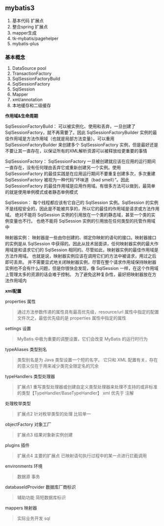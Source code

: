 ## mybatis3
1. 基本代码 扩展点
2. 整合spring 扩展点
3. mapper生成
4. tk-mybatis/pagehelper
5. mybatis-plus


### 基本概念
1. DataSource  pool
2. TransactionFactory
3. SqlSessionFactoryBuild
4. SqlSessionFactory
5. SqlSession
6. Mapper 
7. xml/annotation
8. 本地缓存和二级缓存

**作用域&生命周期**

SqlSessionFactoryBuild：
可以被实例化、使用和丢弃，一旦创建了 SqlSessionFactory，就不再需要了。因此 SqlSessionFactoryBuilder 实例的最佳作用域是方法作用域（也就是局部方法变量）。可以重用 SqlSessionFactoryBuilder 来创建多个 SqlSessionFactory 实例，但是最好还是不要让其一直存在，以保证所有的XML解析资源可以被释放给更重要的事情

SqlSessionFactory：
SqlSessionFactory 一旦被创建就应该在应用的运行期间一直存在，没有任何理由丢弃它或重新创建另一个实例。使用 SqlSessionFactory 的最佳实践是在应用运行期间不要重复创建多次，多次重建 SqlSessionFactory 被视为一种代码“坏味道（bad smell）”。因此 SqlSessionFactory 的最佳作用域是应用作用域。有很多方法可以做到，最简单的就是使用单例模式或者静态单例模式

SqlSession：
每个线程都应该有它自己的 SqlSession 实例。SqlSession 的实例不是线程安全的，因此是不能被共享的，所以它的最佳的作用域是请求或方法作用域。 绝对不能将 SqlSession 实例的引用放在一个类的静态域，甚至一个类的实例变量也不行。 也绝不能将 SqlSession 实例的引用放在任何类型的托管作用域中

映射器实例：
映射器是一些由你创建的、绑定你映射的语句的接口。映射器接口的实例是从 SqlSession 中获得的。因此从技术层面讲，任何映射器实例的最大作用域是和请求它们的 SqlSession 相同的。尽管如此，映射器实例的最佳作用域是方法作用域。 也就是说，映射器实例应该在调用它们的方法中被请求，用过之后即可丢弃。 并不需要显式地关闭映射器实例，尽管在整个请求作用域保持映射器实例也不会有什么问题，但是你很快会发现，像 SqlSession 一样，在这个作用域上管理太多的资源的话会难于控制。 为了避免这种复杂性，最好把映射器放在方法作用域内

**xml配置**

properties 属性
> 通过方法参数传递的属性具有最高优先级，resource/url 属性中指定的配置文件次之，最低优先级的是 properties 属性中指定的属性

settings 设置
>MyBatis 中极为重要的调整设置，它们会改变 MyBatis 的运行时行为

typeAliases 类型别名
>类型别名是为 Java 类型设置一个短的名字。 它只和 XML 配置有关，存在的意义仅在于用来减少类完全限定名的冗余

typeHandlers 类型处理器
>扩展点1  重写类型处理器或创建自定义类型处理器来处理不支持的或非标准的类型【TypeHandler/BaseTypeHandler】
>xml 优先于 注解

处理枚举类型
>扩展点2 针对枚举类型的处理  比较单一

objectFactory 对象工厂
>扩展点3 结果对象新实例创建 

plugins 插件
>扩展点4 主要的扩展点 已映射语句执行过程中的某一点进行拦截调用

environments 环境
> 数据源 事务

databaseIdProvider 数据库厂商标识
> 辅助功能 简短数据库标识

mappers 映射器
> 实际业务开发  sql

    
